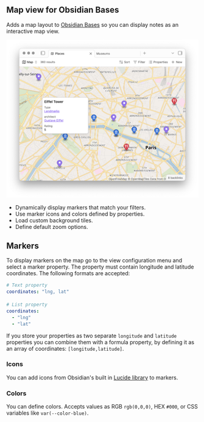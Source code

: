 ## Map view for Obsidian Bases

Adds a map layout to [Obsidian Bases](https://help.obsidian.md/bases) so you can display notes as an interactive map view.

![Map view for Obsidian Bases](/images/map-view.png)

- Dynamically display markers that match your filters.
- Use marker icons and colors defined by properties.
- Load custom background tiles.
- Define default zoom options.

## Markers

To display markers on the map go to the view configuration menu and select a marker property. The property must contain longitude and latitude coordinates. The following formats are accepted:

```yaml
# Text property
coordinates: "lng, lat"

# List property
coordinates:
  - "lng"
  - "lat"
```

If you store your properties as two separate `longitude` and `latitude` properties you can combine them with a formula property, by defining it as an array of coordinates: `[longitude,latitude]`.

### Icons

You can add icons from Obsidian's built in [Lucide library](https://lucide.dev/icons/) to markers.

### Colors

You can define colors. Accepts values as RGB `rgb(0,0,0)`, HEX `#000`, or CSS variables like `var(--color-blue)`.

